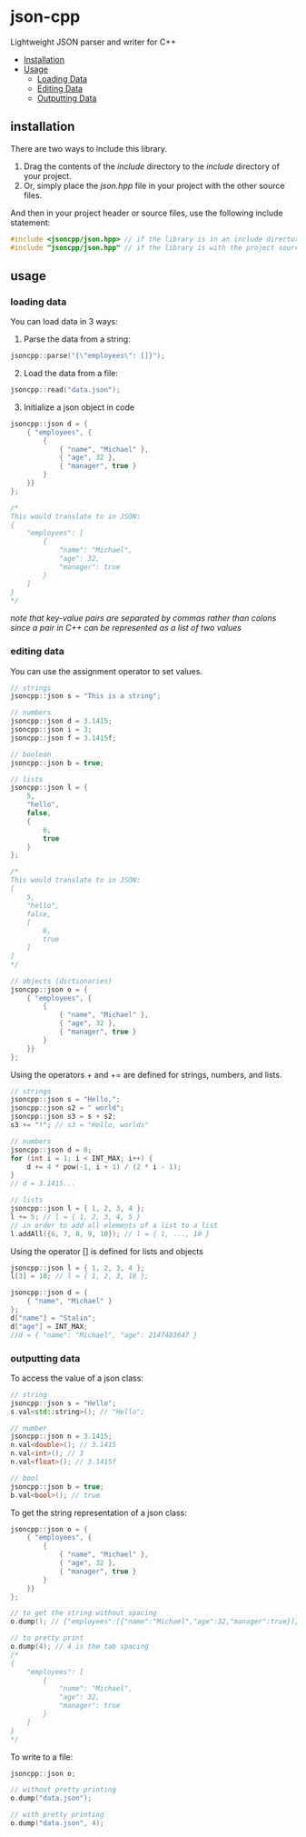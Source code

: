 # json-cpp
Lightweight JSON parser and writer for C++

- [Installation](#installation)
- [Usage](#usage)
	- [Loading Data](#loading-data)
	- [Editing Data](#editing-data)
	- [Outputting Data](#outputting-data)

## installation
There are two ways to include this library.
1) Drag the contents of the *include* directory to the *include* directory of your project.
2) Or, simply place the *json.hpp* file in your project with the other source files.

And then in your project header or source files, use the following include statement:
```cpp
#include <jsoncpp/json.hpp> // if the library is in an include directory
#include "jsoncpp/json.hpp" // if the library is with the project source files
```

## usage
### loading data
You can load data in 3 ways:
1) Parse the data from a string:
```cpp
jsoncpp::parse("{\"employees\": []}");
```
2) Load the data from a file:
```cpp
jsoncpp::read("data.json");
```
3) Initialize a json object in code
```cpp
jsoncpp::json d = {
    { "employees", {
    	{
        	{ "name", "Michael" },
            { "age", 32 },
            { "manager", true }
        }
    }}
};

/*
This would translate to in JSON:
{
	"employees": [
    	{
        	"name": "Michael",
            "age": 32,
            "manager": true
        }
    ]
}
*/
```
*note that key-value pairs are separated by commas rather than colons since a pair in C++ can be represented as a list of two values*

### editing data
You can use the assignment operator to set values.
```cpp
// strings
jsoncpp::json s = "This is a string";

// numbers
jsoncpp::json d = 3.1415;
jsoncpp::json i = 3;
jsoncpp::json f = 3.1415f;

// boolean
jsoncpp::json b = true;

// lists
jsoncpp::json l = {
	5,
    "hello",
    false,
    {
    	6,
        true
    }
};

/*
This would translate to in JSON:
[
	5,
    "hello",
    false,
    [
    	6,
        true
    ]
]
*/

// objects (dictionaries)
jsoncpp::json o = {
	{ "employees", {
    	{
        	{ "name", "Michael" },
            { "age", 32 },
            { "manager", true }
        }
    }}
};
```

Using the operators + and += are defined for strings, numbers, and lists.
```cpp
// strings
jsoncpp::json s = "Hello,";
jsoncpp::json s2 = " world";
jsoncpp::json s3 = s + s2;
s3 += "!"; // s3 = "Hello, worlds"

// numbers
jsoncpp::json d = 0;
for (int i = 1; i < INT_MAX; i++) {
	d += 4 * pow(-1, i + 1) / (2 * i - 1);
}
// d = 3.1415...

// lists
jsoncpp::json l = { 1, 2, 3, 4 };
l += 5; // l = { 1, 2, 3, 4, 5 }
// in order to add all elements of a list to a list
l.addAll({6, 7, 8, 9, 10}); // l = { 1, ..., 10 }
```

Using the operator [] is defined for lists and objects
```cpp
jsoncpp::json l = { 1, 2, 3, 4 };
l[3] = 18; // l = { 1, 2, 3, 18 };

jsoncpp::json d = {
	{ "name", "Michael" }
};
d["name"] = "Stalin";
d["age"] = INT_MAX;
//d = { "name": "Michael", "age": 2147483647 }
```

### outputting data
To access the value of a json class:
```cpp
// string
jsoncpp::json s = "Hello";
s.val<std::string>(); // "Hello";

// number
jsoncpp::json n = 3.1415;
n.val<double>(); // 3.1415
n.val<int>(); // 3
n.val<float>(); // 3.1415f

// bool
jsoncpp::json b = true;
b.val<bool>(); // true
```

To get the string representation of a json class:
```cpp
jsoncpp::json o = {
	{ "employees", {
    	{
        	{ "name", "Michael" },
            { "age", 32 },
            { "manager", true }
        }
    }}
};

// to get the string without spacing
o.dump(); // {"employees":[{"name":"Michael","age":32,"manager":true}]}

// to pretty print
o.dump(4); // 4 is the tab spacing
/*
{
	"employees": [
    	{
        	"name": "Michael",
            "age": 32,
            "manager": true
        }
    ]
}
*/
```

To write to a file:
```cpp
jsoncpp::json o;

// without pretty printing
o.dump("data.json");

// with pretty printing
o.dump("data.json", 4);
```